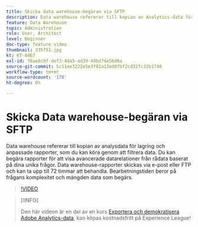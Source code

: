 ```yaml
---
title: Skicka data warehouse-begäran via SFTP
description: Data warehouse refererar till kopian av Analytics-data för lagring och anpassade rapporter, som du kan köra genom att filtrera data. Du kan begära rapporter för att visa avancerade datarelationer från rådata baserat på dina unika frågor. Data warehouse-rapporter skickas via e-post eller FTP och kan ta upp till 72 timmar att behandla. Bearbetningstiden beror på frågans komplexitet och mängden data som begärs.
feature: Data Warehouse
topic: Administration
role: User, Architect
level: Beginner
doc-type: feature video
thumbnail: 335751.jpg
kt: KT-8467
exl-id: 76ae8c9f-def3-4da5-ad39-49bd74e5bd8a
source-git-commit: 5c11ee3222e5e3f81a13ed8fbf2cd22fc32b1740
workflow-type: tm+mt
source-wordcount: '178'
ht-degree: 0%

---
```


# Skicka Data warehouse-begäran via SFTP

Data warehouse refererar till kopian av analysdata för lagring och anpassade rapporter, som du kan köra genom att filtrera data. Du kan begära rapporter för att visa avancerade datarelationer från rådata baserat på dina unika frågor. Data warehouse-rapporter skickas via e-post eller FTP och kan ta upp till 72 timmar att behandla. Bearbetningstiden beror på frågans komplexitet och mängden data som begärs.

>[!VIDEO](https://video.tv.adobe.com/v/335751/?quality=12&learn=on)

>[!INFO]
>
> Den här videon är en del av en kurs [Exportera och demokratisera Adobe Analytics-data](https://experienceleague.adobe.com/?recommended=Analytics-A-1-2022.1.democratizing), kan köpas kostnadsfritt på Experience League!